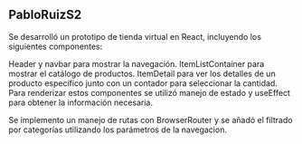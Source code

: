 ## PabloRuizS2

Se desarrolló un prototipo de tienda virtual en React, incluyendo los siguientes componentes: 

Header y navbar para mostrar la navegación. ItemListContainer para mostrar el catálogo de productos. ItemDetail para ver los detalles de un producto específico junto con un contador para seleccionar la cantidad. Para renderizar estos componentes se utilizó manejo de estado y useEffect para obtener la información necesaria. 

Se implemento un manejo de rutas con BrowserRouter y se añadó el filtrado por categorías utilizando los parámetros de la navegacion. 

